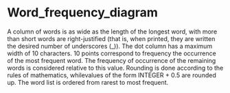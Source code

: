 # Word_frequency_diagram
A column of words is as wide as the length of the longest word, with more than short words are right-justified (that is, when printed, they are written the desired number of underscores (_)). The dot column has a maximum width of 10 characters. 10 points correspond to frequency the occurrence of the most frequent word. The frequency of occurrence of the remaining words is considered relative to this value. Rounding is done according to the rules of mathematics, whilevalues ​​of the form INTEGER + 0.5 are rounded up. The word list is ordered from rarest to most frequent.

